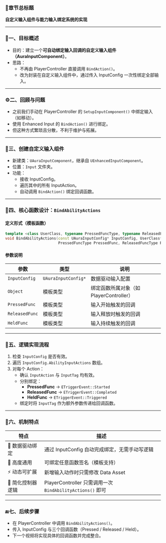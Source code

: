 ### 🎯章节总标题

**自定义输入组件与能力输入绑定系统的实现**

------

### 🧩一、目标概述

- 目的：建立一个**可自动绑定输入回调的自定义输入组件（AuraInputComponent）**。
- 思路：
  - 不再由 PlayerController 直接调用 `BindAction()`。
  - 改为封装在自定义输入组件中，通过传入 InputConfig 一次性绑定全部输入。

------

### ⚙️二、回顾与问题

- 之前我们手动在 PlayerController 的 `SetupInputComponent()` 中绑定输入（如移动）。
- 使用 Enhanced Input 的 `BindAction()` 进行绑定。
- 但这种方式繁琐且分散，不利于维护与拓展。

------

### 🧱三、创建自定义输入组件

- 新建类：`UAuraInputComponent`，继承自 `UEnhancedInputComponent`。
- 位置：`Input` 文件夹。
- 功能：
  - 接收 InputConfig。
  - 遍历其中的所有 InputAction。
  - 自动调用 `BindAction()` 绑定回调函数。

------

### 🧩四、核心函数设计：`BindAbilityActions`

#### 定义形式（模板函数）

```cpp
template <class UserClass, typename PressedFuncType, typename ReleasedFuncType, typename HeldFuncType>
void BindAbilityActions(const UAuraInputConfig* InputConfig, UserClass* Object, 
                        PressedFuncType PressedFunc, ReleasedFuncType ReleasedFunc, HeldFuncType HeldFunc);
```

#### 参数说明

| 参数           | 类型                | 说明                                    |
| -------------- | ------------------- | --------------------------------------- |
| `InputConfig`  | `UAuraInputConfig*` | 数据驱动输入配置                        |
| `Object`       | 模板类型            | 绑定函数所属对象（如 PlayerController） |
| `PressedFunc`  | 模板类型            | 输入开始触发的回调                      |
| `ReleasedFunc` | 模板类型            | 输入释放时触发的回调                    |
| `HeldFunc`     | 模板类型            | 输入持续触发的回调                      |

------

### 🔁五、逻辑实现流程

1. 检查 `InputConfig` 是否有效。
2. 遍历 `InputConfig.AbilityInputActions` 数组。
3. 对每个 Action：
   - 确认 `InputAction` 与 `InputTag` 均有效。
   - 分别绑定：
     - **PressedFunc** → `ETriggerEvent::Started`
     - **ReleasedFunc** → `ETriggerEvent::Completed`
     - **HeldFunc** → `ETriggerEvent::Triggered`
   - 绑定时将 `InputTag` 作为额外参数传递给回调函数。

------

### 🧠六、机制特点

| 特点             | 描述                                                      |
| ---------------- | --------------------------------------------------------- |
| 🔗 数据驱动绑定   | 通过 InputConfig 自动完成绑定，无需手动写逻辑             |
| 🧩 高度通用       | 可绑定任意函数签名（模板支持）                            |
| ⚡ 动态可扩展     | 新增输入动作时只需修改 Data Asset                         |
| 🧰 简化控制器逻辑 | PlayerController 只需调用一次 `BindAbilityActions()` 即可 |

------

### 🔚七、后续步骤

- 在 PlayerController 中调用 `BindAbilityActions()`。
- 传入 InputConfig 与三个回调函数（Pressed / Released / Held）。
- 下一个视频将实现具体的回调函数并完成整合。